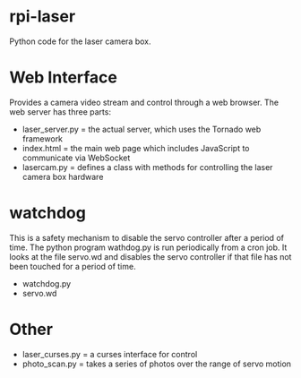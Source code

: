 rpi-laser
=========

Python code for the laser camera box.

Web Interface
=============
Provides a camera video stream and control through a web browser. The web server has three parts:
* laser_server.py = the actual server, which uses the Tornado web framework
* index.html = the main web page which includes JavaScript to communicate via WebSocket
* lasercam.py = defines a class with methods for controlling the laser camera box hardware

watchdog
========
This is a safety mechanism to disable the servo controller after a period of time. The python program wathdog.py is run
periodically from a cron job. It looks at the file servo.wd and disables the servo controller if that file has not been
touched for a period of time.
* watchdog.py
* servo.wd

Other
=====
* laser_curses.py = a curses interface for control
* photo_scan.py = takes a series of photos over the range of servo motion

